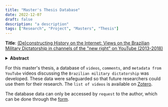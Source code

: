 ```yaml
---
title: "Master's Thesis Database"
date: 2022-12-07
draft: false
description: "a description"
tags: ["Research", "Project", "Masters", "Thesis"]
---
```


**Title**: [(De)constructing History on the Internet: Views on the Brazilian Military Dictatorship in channels of the "new right" on YouTube (2013-2018)](https://repositorio.ufjf.br/jspui/handle/ufjf/14568)

<details style="cursor:pointer"><summary><b>Abstract</b></summary>

>This dissertation aims to analyze videos from major channels of the Brazilian new right on YouTube that address the theme of the Brazilian military dictatorship, as well as their respective comments. We will work with the time frame from June 2013 to the year 2018, because the June demonstrations created a favorable ground for the diffusion of "liberal in economy and conservative in customs" ideas from the new right, which coincides precisely with their more active appearance in the public and digital sphere. From this, we will seek to understand how these subjects interpret, discuss, and share the past, as well as to identify the inconsistencies of the defended contents, in order to problematize their revisionist and denialist views on the dictatorship, in contrast to what is consolidated in Brazilian historiography on the subject. This study allows us to reflect on the role of the historian in the face of new media, considering its great power to reach the public, and the challenges posed by the disputes that occur in the public sphere regarding the memories of the Brazilian military dictatorship.

</details>

For this master's thesis, a database of `videos`, `comments`, and `metadata from YouTube` videos discussing the `Brazilian military dictatorship` was developed. These data were safeguarded so that future researchers could use them for their research. The `list of videos` is available on [Zotero](https://www.zotero.org/groups/5789547/masters_thesis_youtube).

The database data can only be accessed by `request` to the author, which can be done through the [form](https://geraldohomero.github.io/arquivos_fontes).